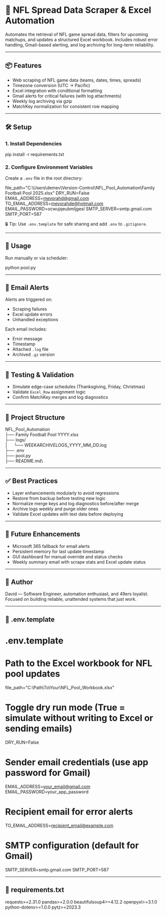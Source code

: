 # 🏈 NFL Spread Data Scraper & Excel Automation

Automates the retrieval of NFL game spread data, filters for upcoming matchups, and updates a structured Excel workbook. Includes robust error handling, Gmail-based alerting, and log archiving for long-term reliability.

---

## 📦 Features

- Web scraping of NFL game data (teams, dates, times, spreads)
- Timezone conversion (UTC → Pacific)
- Excel integration with conditional formatting
- Gmail alerts for critical failures (with log attachments)
- Weekly log archiving via gzip
- MatchKey normalization for consistent row mapping

---

## 🛠️ Setup

### 1. Install Dependencies

pip install -r requirements.txt

### 2. Configure Environment Variables

Create a `.env` file in the root directory:

file_path="C:\\Users\\demev\\Version-Control\\NFL_Pool_Automation\\Family Football Pool 2025.xlsx"
DRY_RUN=False
EMAIL_ADDRESS=mevorahd@gmail.com
TO_EMAIL_ADDRESS=mevorahde@hotmail.com
EMAIL_PASSWORD=ocwujqeubmljgesl
SMTP_SERVER=smtp.gmail.com
SMTP_PORT=587

🔒 Tip: Use `.env.template` for safe sharing and add `.env` to `.gitignore`.

---

## 🚀 Usage

Run manually or via scheduler:

python pool.py

---

## 📧 Email Alerts

Alerts are triggered on:
- Scraping failures
- Excel update errors
- Unhandled exceptions

Each email includes:
- Error message
- Timestamp
- Attached `.log` file
- Archived `.gz` version

---

## 🧪 Testing & Validation

- Simulate edge-case schedules (Thanksgiving, Friday, Christmas)
- Validate `Excel_Row` assignment logic
- Confirm MatchKey merges and log diagnostics

---

## 📁 Project Structure

NFL_Pool_Automation\
├── Family Football Pool YYYY.xlsx\
├── logs/\
│&nbsp;&nbsp;&nbsp;&nbsp;&nbsp;└── WEEKARCHIVELOGS_YYYY_MM_DD.log\
├── .env\
├── pool.py\
├── README.md\

---

## ✅ Best Practices

- Layer enhancements modularly to avoid regressions
- Restore from backup before testing new logic
- Normalize merge keys and log diagnostics before/after merge
- Archive logs weekly and purge older ones
- Validate Excel updates with test data before deploying

---

## 🔮 Future Enhancements

- Microsoft 365 fallback for email alerts
- Persistent memory for last update timestamp
- GUI dashboard for manual override and status checks
- Weekly summary email with scrape stats and Excel update status

---

## 👤 Author

David — Software Engineer, automation enthusiast, and 49ers loyalist.  
Focused on building reliable, unattended systems that just work.

---

## 📄 .env.template

# .env.template

# Path to the Excel workbook for NFL pool updates
file_path="C:\\Path\\To\\Your\\NFL_Pool_Workbook.xlsx"

# Toggle dry run mode (True = simulate without writing to Excel or sending emails)
DRY_RUN=False

# Sender email credentials (use app password for Gmail)
EMAIL_ADDRESS=your_email@gmail.com
EMAIL_PASSWORD=your_app_password

# Recipient email for error alerts
TO_EMAIL_ADDRESS=recipient_email@example.com

# SMTP configuration (default for Gmail)
SMTP_SERVER=smtp.gmail.com
SMTP_PORT=587

---

## 📄 requirements.txt

requests>=2.31.0
pandas>=2.0.0
beautifulsoup4>=4.12.2
openpyxl>=3.1.0
python-dotenv>=1.0.0
pytz>=2023.3
